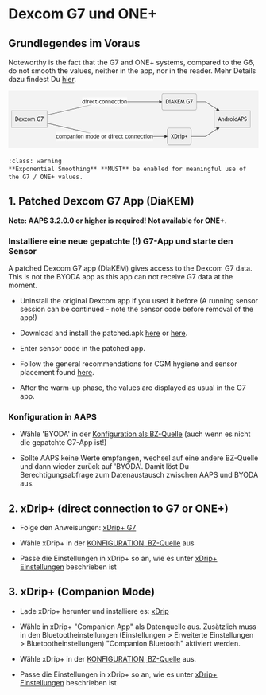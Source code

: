 # Dexcom G7 und ONE+


## Grundlegendes im Voraus

Noteworthy is the fact that the G7 and ONE+ systems, compared to the G6, do not smooth the values, neither in the app, nor in the reader. Mehr Details dazu findest Du [hier](https://www.dexcom.com/en-us/faqs/why-does-past-cgm-data-look-different-from-past-data-on-receiver-and-follow-app).

![G7 english](../images/6fe30b84-227a-4bae-a9a5-527cee341dbf.png)

```{admonition} [Smoothing method](../Usage/Smoothing-Blood-Glucose-Data)
:class: warning
**Exponential Smoothing** **MUST** be enabled for meaningful use of the G7 / ONE+ values.  
```

## 1.  Patched Dexcom G7 App (DiaKEM)

**Note: AAPS 3.2.0.0 or higher is required! Not available for ONE+.**

### Installiere eine neue gepatchte (!) G7-App und starte den Sensor

A patched Dexcom G7 app (DiaKEM) gives access to the Dexcom G7 data. This is not the BYODA app as this app can not receive G7 data at the moment.

- Uninstall the original Dexcom app if you used it before (A running sensor session can be continued - note the sensor code before removal of the app!)

- Download and install the patched.apk [here](https://github.com/authorgambel/g7/releases) or [here](https://github.com/emmatovar27/dexcom-g7-apk-patcher/releases).

- Enter sensor code in the patched app.

- Follow the general recommendations for CGM hygiene and sensor placement found [here](../Hardware/GeneralCGMRecommendation.md).

- After the warm-up phase, the values are displayed as usual in the G7 app.


### Konfiguration in AAPS

- Wähle 'BYODA' in der [Konfiguration als BZ-Quelle](../Configuration/Config-Builder.md#bg-source) (auch wenn es nicht die gepatchte G7-App ist!)

- Sollte AAPS keine Werte empfangen, wechsel auf eine andere BZ-Quelle und dann wieder zurück auf 'BYODA'. Damit löst Du Berechtigungsabfrage zum Datenaustausch zwischen AAPS und BYODA aus.

## 2. xDrip+ (direct connection to G7 or ONE+)

- Folge den Anweisungen: [xDrip+ G7](https://navid200.github.io/xDrip/docs/Dexcom/G7.html)
- Wähle xDrip+ in der [KONFIGURATION, BZ-Quelle](../Configuration/Config-Builder.md#bg-source) aus

- Passe die Einstellungen in xDrip+ so an, wie es unter  [xDrip+ Einstellungen](../Configuration/xdrip.md) beschrieben ist

## 3. xDrip+ (Companion Mode)

-   Lade xDrip+ herunter und installiere es: [xDrip](https://github.com/NightscoutFoundation/xDrip)
- Wähle in xDrip+ "Companion App" als Datenquelle aus. Zusätzlich muss in den Bluetootheinstellungen (Einstellungen > Erweiterte Einstellungen > Bluetootheinstellungen) "Companion Bluetooth" aktiviert werden.
-   Wähle xDrip+ in der [KONFIGURATION, BZ-Quelle](../Configuration/Config-Builder.md#bg-source) aus.

-   Passe die Einstellungen in xDrip+ so an, wie es unter  [xDrip+ Einstellungen](../Configuration/xdrip.md) beschrieben ist 
